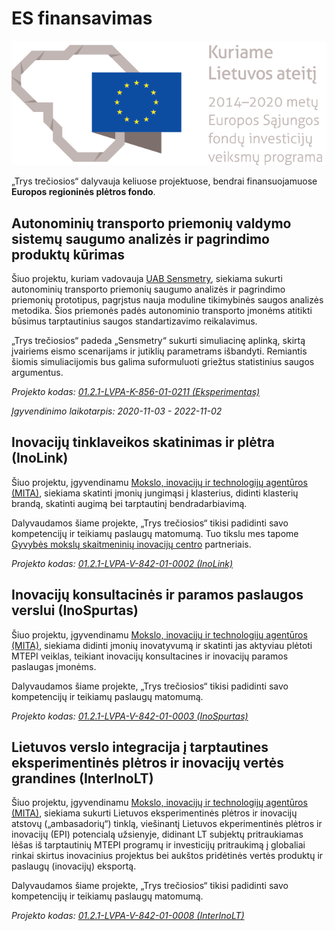 # ES finansavimas

![](/eu-funding-lt.png)

„Trys trečiosios“ dalyvauja keliuose projektuose, bendrai finansuojamuose **Europos regioninės plėtros fondo**.

## Autonominių transporto priemonių valdymo sistemų saugumo analizės ir pagrindimo produktų kūrimas

Šiuo projektu, kuriam vadovauja [UAB Sensmetry](https://sensmetry.com), siekiama sukurti autonominių transporto priemonių saugumo analizės ir pagrindimo priemonių prototipus, pagrįstus nauja moduline tikimybinės saugos analizės metodika. Šios priemonės padės autonominio transporto įmonėms atitikti būsimus tarptautinius saugos standartizavimo reikalavimus.

„Trys trečiosios“ padeda „Sensmetry“ sukurti simuliacinę aplinką, skirtą įvairiems eismo scenarijams ir jutiklių parametrams išbandyti. Remiantis šiomis simuliacijomis bus galima suformuluoti griežtus statistinius saugos argumentus.

*Projekto kodas: [01.2.1-LVPA-K-856-01-0211 (Eksperimentas)](https://www.esinvesticijos.lt/lt/finansavimas/paraiskos_ir_projektai/autonominiu-transporto-priemoniu-valdymo-sistemu-saugumo-analizes-ir-pagrindimo-produktu-kurimas)*

*Įgyvendinimo laikotarpis: 2020-11-03 - 2022-11-02*


## Inovacijų tinklaveikos skatinimas ir plėtra (InoLink)

Šiuo projektu, įgyvendinamu [Mokslo, inovacijų ir technologijų agentūros (MITA)](https://mita.lrv.lt/), siekiama skatinti įmonių jungimąsi į klasterius, didinti klasterių brandą, skatinti augimą bei tarptautinį bendradarbiavimą.

Dalyvaudamos šiame projekte, „Trys trečiosios“ tikisi padidinti savo kompetencijų ir teikiamų paslaugų matomumą. Tuo tikslu mes tapome [Gyvybės mokslų skaitmeninių inovacijų centro](https://northtownvilnius.lt/klasteris/) partneriais.


*Projekto kodas: [01.2.1-LVPA-V-842-01-0002 (InoLink)](https://mita.lrv.lt/lt/veiklos-sritys/mita-vykdomi-projektai/inolink/)*


## Inovacijų konsultacinės ir paramos paslaugos verslui (InoSpurtas)

Šiuo projektu, įgyvendinamu [Mokslo, inovacijų ir technologijų agentūros (MITA)](https://mita.lrv.lt/), siekiama didinti įmonių inovatyvumą ir skatinti jas aktyviau plėtoti MTEPI veiklas, teikiant inovacijų konsultacines ir inovacijų paramos paslaugas įmonėms.

Dalyvaudamos šiame projekte, „Trys trečiosios“ tikisi padidinti savo kompetencijų ir teikiamų paslaugų matomumą.

*Projekto kodas: [01.2.1-LVPA-V-842-01-0003 (InoSpurtas)](https://mita.lrv.lt/lt/veiklos-sritys/mita-vykdomi-projektai/inospurtas/)*


## Lietuvos verslo integracija į tarptautines eksperimentinės plėtros ir inovacijų vertės grandines (InterInoLT)

Šiuo projektu, įgyvendinamu [Mokslo, inovacijų ir technologijų agentūros (MITA)](https://mita.lrv.lt/), siekiama sukurti Lietuvos eksperimentinės plėtros ir inovacijų atstovų („ambasadorių“) tinklą, viešinantį Lietuvos ekperimentinės plėtros ir inovacijų (EPI) potencialą užsienyje, didinant LT subjektų pritraukiamas lėšas iš tarptautinių MTEPI programų ir investicijų pritraukimą į globaliai rinkai skirtus inovacinius projektus bei aukštos pridėtinės vertės produktų ir paslaugų (inovacijų) eksportą.

Dalyvaudamos šiame projekte, „Trys trečiosios“ tikisi padidinti savo kompetencijų ir teikiamų paslaugų matomumą.

*Projekto kodas: [01.2.1-LVPA-V-842-01-0008 (InterInoLT)](https://mita.lrv.lt/lt/veiklos-sritys/mita-vykdomi-projektai/interinolt/)*